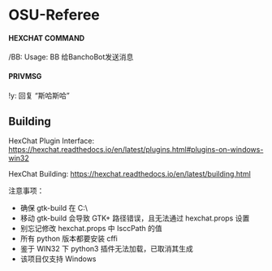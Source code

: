 # OSU-Referee

#### HEXCHAT COMMAND

/BB: Usage: BB <message> 给BanchoBot发送消息
  
#### PRIVMSG

!y: 回复 “斯哈斯哈”

## Building

HexChat Plugin Interface: https://hexchat.readthedocs.io/en/latest/plugins.html#plugins-on-windows-win32

HexChat Building: https://hexchat.readthedocs.io/en/latest/building.html

注意事项：
* 确保 gtk-build 在 C:\
* 移动 gtk-build 会导致 GTK+ 路径错误，且无法通过 hexchat.props 设置
* 别忘记修改 hexchat.props 中 IsccPath 的值
* 所有 python 版本都要安装 cffi
* 鉴于 WIN32 下 python3 插件无法加载，已取消其生成
* 该项目仅支持 Windows
